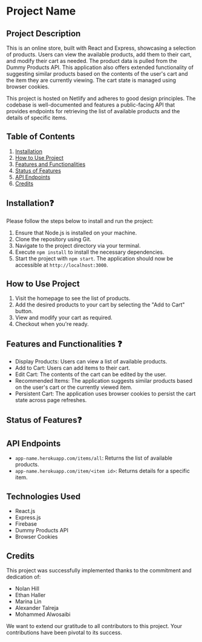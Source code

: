 # Project Name

## Project Description

This is an online store, built with React and Express, showcasing a selection of products. Users can view the available products, add them to their cart, and modify their cart as needed. The product data is pulled from the Dummy Products API. This application also offers extended functionality of suggesting similar products based on the contents of the user's cart and the item they are currently viewing. The cart state is managed using browser cookies.

This project is hosted on Netlify and adheres to good design principles. The codebase is well-documented and features a public-facing API that provides endpoints for retrieving the list of available products and the details of specific items.

## Table of Contents

1. [Installation](#installation)
2. [How to Use Project](#how-to-use-project)
3. [Features and Functionalities](#features-and-functionalities)
4. [Status of Features](#status-of-features)
5. [API Endpoints](#api-endpoints)
6. [Credits](#credits)

## Installation❓

Please follow the steps below to install and run the project:

1. Ensure that Node.js is installed on your machine.
2. Clone the repository using Git.
3. Navigate to the project directory via your terminal.
4. Execute `npm install` to install the necessary dependencies.
5. Start the project with `npm start`. The application should now be accessible at `http://localhost:3000`.

## How to Use Project

1. Visit the homepage to see the list of products.
2. Add the desired products to your cart by selecting the "Add to Cart" button.
3. View and modify your cart as required.
4. Checkout when you're ready.

## Features and Functionalities ❓

- Display Products: Users can view a list of available products.
- Add to Cart: Users can add items to their cart.
- Edit Cart: The contents of the cart can be edited by the user.
- Recommended Items: The application suggests similar products based on the user's cart or the currently viewed item.
- Persistent Cart: The application uses browser cookies to persist the cart state across page refreshes.

## Status of Features❓

## API Endpoints

- `app-name.herokuapp.com/items/all`: Returns the list of available products.
- `app-name.herokuapp.com/item/<item id>`: Returns details for a specific item.

## Technologies Used

- React.js
- Express.js
- Firebase
- Dummy Products API
- Browser Cookies

## Credits

This project was successfully implemented thanks to the commitment and dedication of:

- Nolan Hill
- Ethan Haller
- Marina Lin
- Alexander Talreja
- Mohammed Alwosaibi

We want to extend our gratitude to all contributors to this project. Your contributions have been pivotal to its success.
